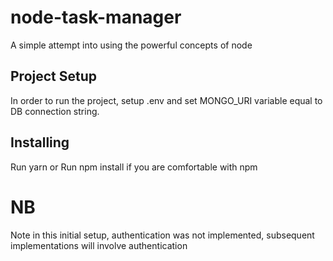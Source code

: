 # node-task-manager
A simple attempt into using the powerful concepts of node

## Project Setup
In order to run the project, setup .env and set MONGO_URI variable equal to DB connection string.

## Installing
Run yarn 
or
Run npm install if you are comfortable with npm

# NB
Note in this initial setup, authentication was not implemented, subsequent implementations will involve authentication

